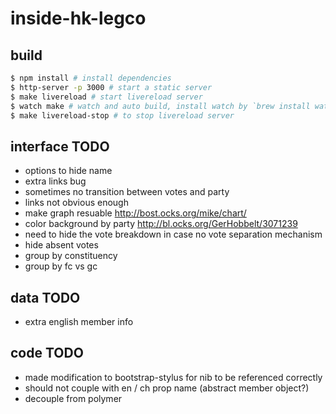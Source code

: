 # inside-hk-legco

## build

````sh
$ npm install # install dependencies
$ http-server -p 3000 # start a static server
$ make livereload # start livereload server
$ watch make # watch and auto build, install watch by `brew install watch` or `brew install visionmedia-watch`
$ make livereload-stop # to stop livereload server
````

## interface TODO
- options to hide name
- extra links bug
- sometimes no transition between votes and party
- links not obvious enough
- make graph resuable http://bost.ocks.org/mike/chart/
- color background by party http://bl.ocks.org/GerHobbelt/3071239
- need to hide the vote breakdown in case no vote separation mechanism
- hide absent votes
- group by constituency
- group by fc vs gc

## data TODO
- extra english member info

## code TODO
- made modification to bootstrap-stylus for nib to be referenced correctly
- should not couple with en / ch prop name (abstract member object?)
- decouple from polymer
